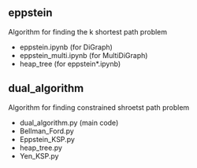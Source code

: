 ## eppstein

Algorithm for finding the k shortest path problem

* eppstein.ipynb (for DiGraph)
* eppstein_multi.ipynb (for MultiDiGraph)
* heap_tree (for eppstein*.ipynb)



## dual_algorithm

Algorithm for finding constrained shroetst path problem

+ dual_algorithm.py (main code)
+ Bellman_Ford.py
+ Eppstein_KSP.py
+ heap_tree.py
+ Yen_KSP.py

